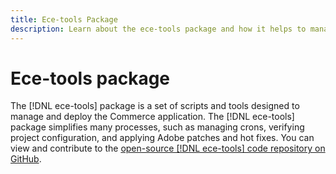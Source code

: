 ```yaml
---
title: Ece-tools Package
description: Learn about the ece-tools package and how it helps to manage and deploy Adobe Commerce.
---
```


# Ece-tools package

The [!DNL ece-tools] package is a set of scripts and tools designed to manage and deploy the Commerce application. The [!DNL ece-tools] package simplifies many processes, such as managing crons, verifying project configuration, and applying Adobe patches and hot fixes. You can view and contribute to the [open-source [!DNL ece-tools] code repository on GitHub][ece-repo].

<!-- link definitions -->

[ece-repo]: https://github.com/magento/ece-tools
